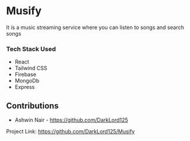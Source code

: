 # Musify
It is a music streaming service where you can listen to songs and search songs

### Tech Stack Used

* React
* Tailwind CSS
* Firebase
* MongoDb
* Express


<!-- CONTRIBUTING -->
## Contributions
- Ashwin Nair - <a>https://github.com/DarkLord125</a>



Project Link: <a>https://github.com/DarkLord125/Musify</a>
